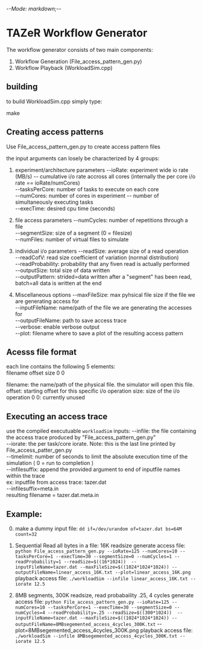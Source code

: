 -*-Mode: markdown;-*-

TAZeR Workflow Generator
============================================================

The workflow generator consists of two main components:

1. Workflow Generation (File_access_pattern_gen.py)
2. Workflow Playback (WorkloadSim.cpp)


building
-----------
to build WorkloadSim.cpp simply type:

make


Creating access patterns
-------------------------
Use File_access_pattern_gen.py to create access pattern files

the input arguments can losely be characterized by 4 groups:

1. experiment/architecture parameters
    --ioRate: experiment wide io rate (MB/s) -- cumulative i/o rate accross all cores (internally the per core i/o rate == ioRate/numCores)</br>
    --tasksPerCore: number of tasks to execute on each core </br>
    --numCores: number of cores in experiment -- number of simultaneously executing tasks</br>
    --execTime: desired cpu time (seconds) </br>

2. file access parameters
    --numCycles: number of repetitions through a file</br>
    --segmentSize: size of a segment (0 = filesize)</br>
    --numFiles: number of virtual files to simulate </br>

4. individual i/o parameters
    --readSize: average size of a read operation</br>
    --readCofV: read size coefficient of variation (normal distribution)</br>
    --readProbability: probability that any fiven read is actually performed </br>
    --outputSize: total size of data written</br>
    --outputPattern: strided=data written after a "segment" has been read, batch=all data is written at the end</br>

3. Miscellaneous options
    --maxFileSize: max pyhsical file size if the file we are generating access for </br>
    --inputFileName: name/path of the file we are generating the accesses for</br>
    --outputFileName: path to save access trace</br>
    --verbose: enable verbose output</br>
    --plot: filename where to save a plot of the resulting access pattern</br>


Acesss file format
------------------------
each line contains the following 5 elements:</br>
filename offset size 0 0


filename: the name/path of the physical file. the simulator will open this file.
offset: starting offset for this specific i/o operation
size: size of the i/o operation
0 0: currently unused

Executing an access trace
--------------------------
use the compiled executuable `workloadSim` 
inputs:
--infile: the file containing the access trace produced by "File_access_pattern_gen.py"</br>
--iorate: the per task/core iorate. Note: this is the last line printed by File_access_patter_gen.py </br>
--timelimit: number of seconds to limit the absolute execution time of the simulation ( 0 = run to completion )</br>
--infilesuffix: append the provided argument to end of inputfile names within the trace</br>
    ex: inputfile from access trace: tazer.dat </br>
        --infilesuffix=meta.in </br>
        resulting filename = tazer.dat.meta.in</br>


Example:
------------
0. make a dummy input file:
`dd if=/dev/urandom of=tazer.dat bs=64M count=32`

1. Sequential Read all bytes in a file: 16K readsize
generate access file:
`python File_access_pattern_gen.py --ioRate=125 --numCores=10 --tasksPerCore=1 --execTime=30 --segmentSize=0 --numCycles=1 --readProbability=1 --readSize=$((16*1024))  --inputFileName=tazer.dat --maxFileSize=$((1024*1024*1024)) --outputFileName=linear_access_16K.txt --plot=linear_access_16K.png`
playback access file:
`./workloadSim --infile linear_access_16K.txt --iorate 12.5`

2. 8MB segments, 300K readsize, read probabaility .25, 4 cycles
generate access file:
`python File_access_pattern_gen.py --ioRate=125 --numCores=10 --tasksPerCore=1 --execTime=30 --segmentSize=0 --numCycles=4 --readProbability=.25 --readSize=$((300*1024))  --inputFileName=tazer.dat --maxFileSize=$((1024*1024*1024)) --outputFileName=8MBsegemented_access_4cycles_300K.txt` --plot=8MBsegemented_access_4cycles_300K.png
playback access file:
`./workloadSim --infile 8MBsegemented_access_4cycles_300K.txt --iorate 12.5`